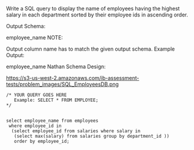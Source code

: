 Write a SQL query to display the name of employees having the highest salary in each department sorted by their employee ids in ascending order.

Output Schema:

employee_name
NOTE:

Output column name has to match the given output schema.
Example Output:

employee_name
Nathan
Schema Design:







https://s3-us-west-2.amazonaws.com/ib-assessment-tests/problem_images/SQL_EmployeesDB.png

```
/* YOUR QUERY GOES HERE
   Example: SELECT * FROM EMPLOYEE; 
*/


select employee_name from employees
 where employee_id in
  (select employee_id from salaries where salary in
   (select max(salary) from salaries group by department_id )) 
   order by employee_id;


```
